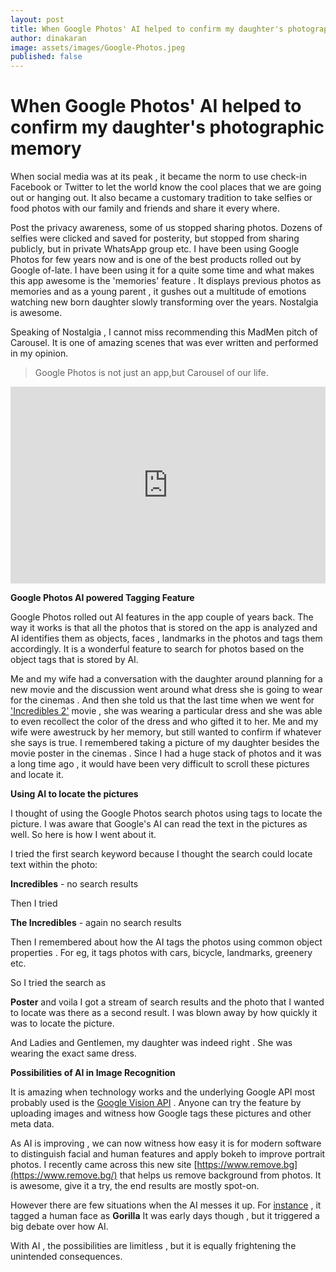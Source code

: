```yaml
---
layout: post
title: When Google Photos' AI helped to confirm my daughter's photographic memory
author: dinakaran
image: assets/images/Google-Photos.jpeg
published: false
---
```

# When Google Photos' AI helped to confirm my daughter's photographic memory

When social media was at its peak , it became the norm to use check-in Facebook or Twitter to let the world know the cool places that we are going out or hanging out. It also became a customary tradition to take selfies or food photos with our family and friends and share it every where.

Post the privacy awareness,  some of us stopped sharing photos. Dozens of selfies were clicked and saved for posterity, but stopped from sharing publicly, but in private WhatsApp group etc. I have been using Google Photos for few years now and is one of the best products rolled out by Google of-late. I have been using it for a quite some time and what makes this app awesome is the 'memories' feature . It displays previous photos as memories and as a young parent , it gushes out a multitude of emotions watching  new born daughter slowly transforming over the years. Nostalgia is awesome.

Speaking of Nostalgia , I cannot miss recommending this MadMen pitch of Carousel. It is one of amazing scenes that was ever written and performed in my opinion. 

> Google Photos is not just an  app,but Carousel of our life.


<iframe style="width:100%;" height="315" src="https://www.youtube.com/embed/suRDUFpsHus?rel=0&showinfo=0" frameborder="0" allowfullscreen></iframe>


**Google Photos AI powered Tagging Feature**

Google Photos rolled out AI features in the app couple of years back. The way it works is that all the photos that is stored on the app is analyzed and AI identifies them as objects, faces , landmarks in the photos and tags them accordingly. It is a wonderful feature to search for photos based on the object tags that is stored by AI. 

Me and my wife had a conversation with the daughter  around planning for a new movie and the discussion went around what dress she is going to wear for the cinemas . And then she told us that the last time when we went for ['Incredibles 2'](https://en.wikipedia.org/wiki/Incredibles_2) movie , she was wearing a particular dress and she was able to even recollect the color of the dress and who gifted it to her. Me and my wife were awestruck by her memory, but still wanted to confirm if whatever she says is true. I remembered taking a picture of my daughter besides the movie poster in the cinemas . Since I had a huge stack of photos and it was a long time ago , it would have been very difficult to scroll these pictures and locate it.

**Using AI to locate the pictures**

I thought of using the Google Photos search photos using tags  to locate the picture. I was aware that Google's AI can read the text in the pictures as well. So here is how I went about it. 

I tried the first search keyword because I thought the search could locate text within the photo: 

**Incredibles** - no search results  

Then I tried 

**The Incredibles** - again no search results

Then I remembered about how the AI tags the photos using  common object properties . For eg, it tags photos with cars, bicycle, landmarks, greenery  etc.

So I tried the search as 

**Poster** and voila I got a stream of search results and the photo that I wanted to locate was there as a second result. I was blown away by how quickly it was to locate the picture.

And Ladies and Gentlemen, my daughter was indeed right . She was wearing the exact same dress.

**Possibilities of AI in Image Recognition** 

It is amazing when technology works and the underlying Google API most probably used is the [Google Vision API](https://cloud.google.com/vision/) . Anyone can try the feature by uploading images and witness how Google tags these pictures and other meta data.

As AI is  improving , we can now witness how easy it is for modern software to distinguish facial and human features and apply bokeh to improve portrait photos.  I recently came across this new site [https://www.remove.bg](https://www.remove.bg/) that helps us remove background from photos. It is  awesome, give it a try, the end results are mostly spot-on.

However there are few situations when the AI messes it up. For [instance](https://www.theverge.com/2018/1/12/16882408/google-racist-gorillas-photo-recognition-algorithm-ai) , it tagged a human face as **Gorilla** It was early days though , but it triggered a big debate over how AI.

With AI , the possibilities are limitless , but it is equally frightening the unintended consequences.
